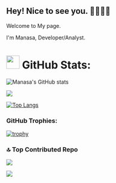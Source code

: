 ## Hey! Nice to see you. 👋👩🏻‍💻 
Welcome to My page.

I'm Manasa, Developer/Analyst.
<!--
 t/👩‍🏫 Avid Book Reader from 🇮🇳**Chennai,India** Currently studing in 🇺🇸**Buffalo**. 

### ✍️ Random Dev Quote
![](https://quotes-github-readme.vercel.app/api?type=horizontal&theme=radical)
**Manasamahesh/Manasamahesh** is a ✨ _special_ ✨ repository because its `README.md` (this file) appears on your GitHub profile.

Here are some ideas to get you started:

- 🔭 I’m currently working on ...
- 🌱 I’m currently learning ...
- 👯 I’m looking to collaborate on ...
- 🤔 I’m looking for help with ...
- 💬 Ask me about ...
- 📫 How to reach me: ...
- 😄 Pronouns: ...
- ⚡ Fun fact: ...
-->
# <img src = "https://i.pinimg.com/originals/65/c4/f4/65c4f452571be1261e9c623f7da488ac.gif" width = 35px>  GitHub Stats:
![Manasa's GitHub stats](https://github-readme-stats.vercel.app/api?username=Manasamahesh&show_icons=true&theme=tokyonight)

![](https://github-readme-streak-stats.herokuapp.com/?user=Manasamahesh&theme=cobalt2&hide_border=false)

[![Top Langs](https://github-readme-stats.vercel.app/api/top-langs/?username=Manasamahesh&layout=donut)](https://github.com/Manasamahesh/github-readme-stats)

### GitHub Trophies:
[![trophy](https://github-profile-trophy.vercel.app/?username=Manasamahesh)](https://github.com/ryo-ma/github-profile-trophy)



### 🔝 Top Contributed Repo
![](https://github-contributor-stats.vercel.app/api?username=Manasamahesh&limit=5&theme=dark&combine_all_yearly_contributions=true)


[![](https://visitcount.itsvg.in/api?id=Manasamahesh&icon=0&color=9)](https://visitcount.itsvg.in)





